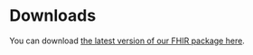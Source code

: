 # Downloads

You can download [the latest version of our FHIR package here](https://simplifier.net/acme-fsh-example/~packages).
